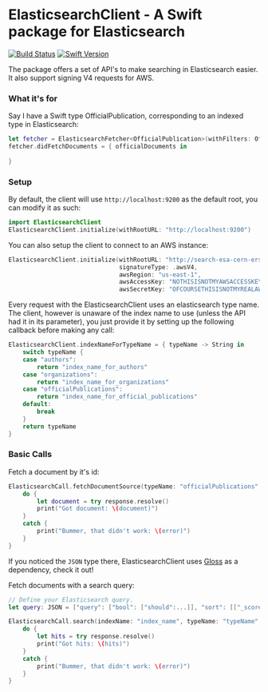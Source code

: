 # ElasticsearchClient - A Swift package for Elasticsearch

[![Build Status][image-1]][1] [![Swift Version][image-2]][2]

The package offers a set of API's to make searching in Elasticsearch easier. It also support signing V4 requests for AWS.

### What it's for
Say I have a Swift type OfficialPublication, corresponding to an indexed type in Elasticsearch:
```swift
let fetcher = ElasticsearchFetcher<OfficialPublication>(withFilters: OfficialPublication.query(forSearchText: "quantum entanglement")
fetcher.didFetchDocuments = { officialDocuments in
	
}
```

### Setup
By default, the client will use `http://localhost:9200` as the default root, you can modify it as such:
```swift
import ElasticsearchClient
ElasticsearchClient.initialize(withRootURL: "http://localhost:9200")
```
You can also setup the client to connect to an AWS instance:
```swift
ElasticsearchClient.initialize(withRootURL: "http://search-esa-cern-ers1-vkzyt8wegfb2ah652a924fsbhq.us-east-1.es.amazonaws.com",
                               signatureType: .awsV4,
                               awsRegion: "us-east-1",
                               awsAccessKey: "NOTHISISNOTMYAWSACCESSKEY",
                               awsSecretKey: "OFCOURSETHISISNOTMYREALAWSSECRETKEY")
```
Every request with the ElasticsearchClient uses an elasticsearch type name. The client, however is unaware of the index name to use (unless the API had it in its parameter), you just provide it by setting up the following callback before making any call:
```swift
ElasticsearchClient.indexNameForTypeName = { typeName -> String in
    switch typeName {
    case "authors":
        return "index_name_for_authors"
    case "organizations":
        return "index_name_for_organizations"
    case "officialPublications":
        return "index_name_for_official_publications"
    default:
        break
    }
    return typeName
}
```
### Basic Calls
Fetch a document by it's id:
```swift
ElasticsearchCall.fetchDocumentSource(typeName: "officialPublications", id: 3987525) { (response: ElasticsearchAsyncResult<JSON>) in
    do {
        let document = try response.resolve()
        print("Got document: \(document)")
    }
    catch {
        print("Bummer, that didn't work: \(error)")
    }
}
```
If you noticed the `JSON` type there, ElasticsearchClient uses [Gloss](https://github.com/hkellaway/Gloss) as a dependency, check it out!

Fetch documents with a search query:
```swift
// Define your Elasticsearch query.
let query: JSON = ["query": ["bool": ["should":...]], "sort": [["_score": "asc"]]

ElasticsearchCall.search(indexName: "index_name", typeName: "typeName", query: query)  { (response: ElasticsearchAsyncResult<JSON>) in
    do {
        let hits = try response.resolve()
        print("Got hits: \(hits)")
    }
    catch {
        print("Bummer, that didn't work: \(error)")
    }
}
```







[1]:    https://travis-ci.org/amorican/ElasticsearchClient
[2]:    https://swift.org "Swift"

[image-1]:  https://travis-ci.org/amorican/ElasticsearchClient.svg
[image-2]:  https://img.shields.io/badge/swift-version%203-blue.svg